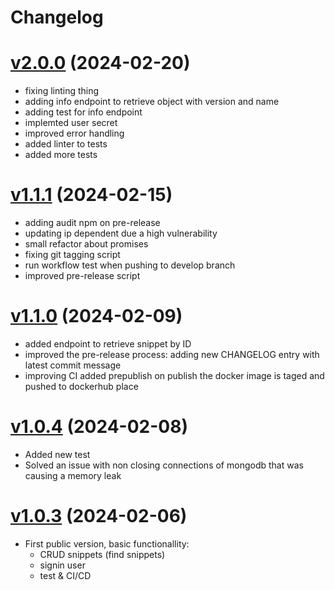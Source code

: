 # Changelog

# [v2.0.0](https://github.com/carvilsi/pwyll/releases/tag/v2.0.0) (2024-02-20)

- fixing linting thing
- adding info endpoint to retrieve object with version and name
- adding test for info endpoint
- implemted user secret 
- improved error handling 
- added linter to tests 
- added more tests

# [v1.1.1](https://github.com/carvilsi/pwyll/releases/tag/v1.1.1) (2024-02-15)

- adding audit npm on pre-release
- updating ip dependent due a high vulnerability
- small refactor about promises
- fixing git tagging script
- run workflow test when pushing to develop branch
- improved pre-release script

# [v1.1.0](https://github.com/carvilsi/pwyll/releases/tag/v1.1.0) (2024-02-09)

- added endpoint to retrieve snippet by ID
- improved the pre-release process: adding new CHANGELOG entry with latest commit message
- improving CI added prepublish on publish the docker image is taged and pushed to dockerhub place 

# [v1.0.4](https://github.com/carvilsi/pwyll/releases/tag/v1.0.4) (2024-02-08)

- Added new test
- Solved an issue with non closing connections of mongodb that was causing a memory leak 

# [v1.0.3](https://github.com/carvilsi/pwyll/releases/tag/v1.0.3) (2024-02-06)

- First public version, basic functionallity:
    - CRUD snippets (find snippets)
    - signin user
    - test & CI/CD

